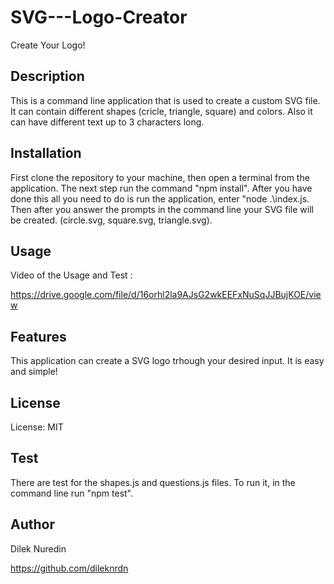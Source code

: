 # SVG---Logo-Creator

Create Your Logo!

## Description

This is a command line application that is used to create a custom SVG file.
It can contain different shapes (cricle, triangle, square) and colors.
Also it can have different text up to 3 characters long.

## Installation 

First clone the repository to your machine, then open a terminal from the application. 
The next step run the command "npm install". After you have done this all you need to do is run the application, enter "node .\index.js.
Then after you answer the prompts in the command line your SVG file will be created. (circle.svg, square.svg, triangle.svg). 


## Usage 

Video of the Usage and Test :

https://drive.google.com/file/d/16orhl2la9AJsG2wkEEFxNuSqJJBujKOE/view 


## Features 

This application can create a SVG logo trhough your desired input. It is easy and simple! 


## License

License: MIT 

## Test 

There are test for the shapes.js and questions.js files. To run it, in the command line run "npm test". 

## Author 

Dilek Nuredin

https://github.com/dileknrdn 

